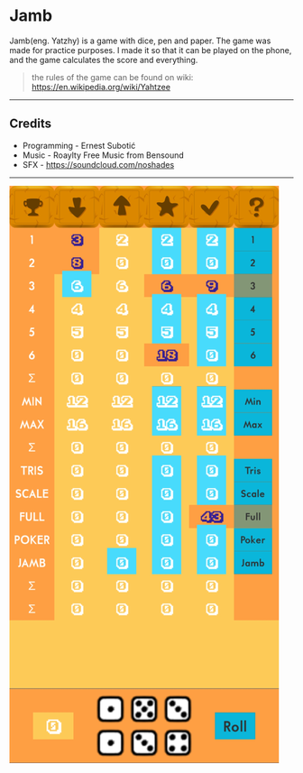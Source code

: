 # Jamb
Jamb(eng. Yatzhy) is a game with dice, pen and paper. The game was made for practice purposes.
I made it so that it can be played on the phone, and the game calculates the score and everything.
>the rules of the game can be found on wiki: https://en.wikipedia.org/wiki/Yahtzee

---

## Credits

- Programming - Ernest Subotić
- Music - Roaylty Free Music from Bensound
- SFX - https://soundcloud.com/noshades

---

![alt text](https://github.com/Subo00/Jamb/blob/master/Jamb/GooglePlayStuff/Pics/Screenshot_20211026_155500_com.DefaultCompany.Jamb2D.jpg)


